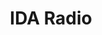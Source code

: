 ---
title: IDA Radio
logo: idaradio.png
stream_url:
- [Tallinn, https://streams.radio.co/s053b51423/listen, online]
- [Helsinki, https://stream.radio.co/s435d71fd8/listen, online]
description: "IDA is an online community radio based in Tallinn & Helsinki."
support: "https://idaidaida.net/"
url: "https://idaidaida.net/"
location: Tallinn, LT & Helsinki, FI
play_time: tba?
recommended:
---